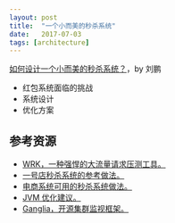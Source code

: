 ```yaml
---
layout: post
title:  "一个小而美的秒杀系统"
date:   2017-07-03
tags: [architecture]
---
```


[如何设计一个小而美的秒杀系统？](https://www.ibm.com/developerworks/cn/web/wa-design-small-and-good-kill-system/index.html)，by 刘鹏
* 红包系统面临的挑战
* 系统设计
* 优化方案

## 参考资源
* [WRK，一种强悍的大流量请求压测工具。](https://github.com/wg/wrk)
* [一号店秒杀系统的参考做法。](http://www.infoq.com/cn/articles/yhd-11-11-queuing-system-design/)
* [电商系统可用的秒杀系统做法。](http://blog.csdn.net/zhanjianshinian/article/details/53342730)
* [JVM 优化建议。](http://calvin1978.blogcn.com/articles/jvmoption-2.html)
* [Ganglia，开源集群监视框架。](http://ganglia.info/)
